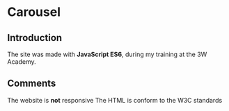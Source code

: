 # Carousel

## Introduction
The site was made with __JavaScript ES6__, during my training at the 3W Academy.

## Comments
The website is __not__ responsive
The HTML is conform to the W3C standards

